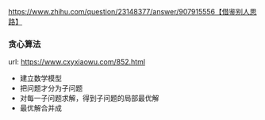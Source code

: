 https://www.zhihu.com/question/23148377/answer/907915556【借鉴别人思路】

### 贪心算法

url: https://www.cxyxiaowu.com/852.html

- 建立数学模型
- 把问题才分为子问题
- 对每一子问题求解，得到子问题的局部最优解
- 最优解合并成



